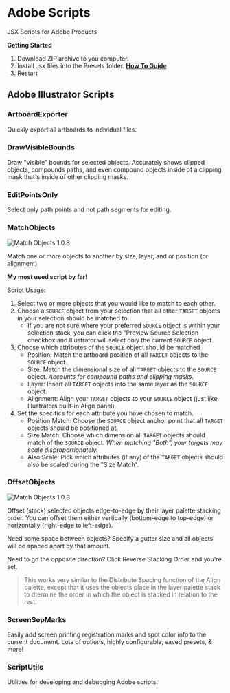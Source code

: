 # Adobe Scripts

JSX Scripts for Adobe Products

**Getting Started**

1. Download ZIP archive to you computer.
2. Install .jsx files into the Presets folder. **[How To Guide](https://www.marspremedia.com/software/how-to-adobe-cc)**
3. Restart

## Adobe Illustrator Scripts

### ArtboardExporter

Quickly export all artboards to individual files.

### DrawVisibleBounds

Draw "visible" bounds for selected objects. Accurately shows clipped objects, compounds paths, and even compound objects inside of a clipping mask that's inside of other clipping masks.

### EditPointsOnly

Select only path points and not path segments for editing.

### MatchObjects

![Match Objects 1.0.8](https://raw.githubusercontent.com/joshbduncan/adobe-scripts/main/files/match-objects-1.0.8.png)

Match one or more objects to another by size, layer, and or position (or alignment).

**My most used script by far!**

Script Usage:

1. Select two or more objects that you would like to match to each other.
2. Choose a `SOURCE` object from your selection that all other `TARGET` objects in your selection should be matched to.
    - If you are not sure where your preferred `SOURCE` object is within your selection stack, you can click the "Preview Source Selection checkbox and Illustrator will select only the current `SOURCE` object.
3. Choose which attributes of the `SOURCE` object should be matched 
    - Position: Match the artboard position of all `TARGET` objects to the `SOURCE` object.
    - Size: Match the dimensional size of all `TARGET` objects to the `SOURCE` object. *Accounts for compound paths and clipping masks.*
    - Layer: Insert all `TARGET` objects into the same layer as the `SOURCE` object.
    - Alignment: Align your `TARGET` objects to your `SOURCE` object (just like Illustrators built-in Align panel).
4. Set the specifics for each attribute you have chosen to match.
    - Position Match: Choose the `SOURCE` object anchor point that all `TARGET` objects should be positioned at.
    - Size Match: Choose which dimension all `TARGET` objects should match of the `SOURCE` object. *When matching "Both", your targets may scale disproportionately.*
    - Also Scale: Pick which attributes (if any) of the `TARGET` objects should also be scaled during the "Size Match".

### OffsetObjects

![Match Objects 1.0.8](https://raw.githubusercontent.com/joshbduncan/adobe-scripts/main/files/match-objects-1.0.8.png)

Offset (stack) selected objects edge-to-edge by their layer palette stacking order. You can offset them either vertically (bottom-edge to top-edge) or horizontally (right-edge to left-edge).

Need some space between objects? Specify a gutter size and all objects will be spaced apart by that amount.

Need to go the opposite direction? Click Reverse Stacking Order and you're set.

> This works very similar to the Distribute Spacing function of the Align palette, except that it uses the objects place in the layer palette stack to dtermine the order in which the object is stacked in relation to the rest.

### ScreenSepMarks

Easily add screen printing registration marks and spot color info to the current document. Lots of options, highly configurable, saved presets, & more!

### ScriptUtils

Utilities for developing and debugging Adobe scripts.
